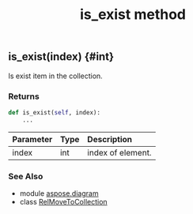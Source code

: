﻿---
title: is_exist method
second_title: Aspose.Diagram for Python via .NET API References
description: 
type: docs
weight: 30
url: /python-net/aspose.diagram/relmovetocollection/is_exist/
is_root: false
---

## is_exist(index) {#int}

Is exist item in the collection.

### Returns 





```python
def is_exist(self, index):
    ...
```


| Parameter | Type | Description |
| :- | :- | :- |
| index | int | index of element. |



### See Also
* module [aspose.diagram](../../)
* class [RelMoveToCollection](/diagram/python-net/aspose.diagram/relmovetocollection)
